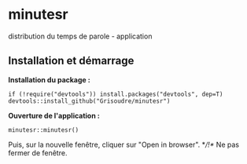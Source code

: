 # minutesr
distribution du temps de parole - application

## Installation et démarrage

**Installation du package :**
```{r}
if (!require("devtools")) install.packages("devtools", dep=T)
devtools::install_github("Grisoudre/minutesr")
```

**Ouverture de l'application :**
```{r}
minutesr::minutesr()
```
Puis, sur la nouvelle fenêtre, cliquer sur "Open in browser". **/!\** Ne pas fermer de fenêtre.
